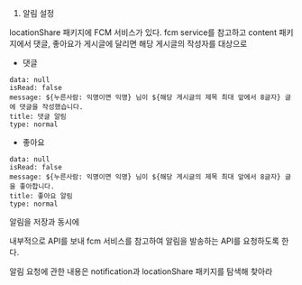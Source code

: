 1. 알림 설정

locationShare 패키지에 FCM 서비스가 있다.
fcm service를 참고하고
content 패키지에서 댓글, 좋아요가 게시글에 달리면 해당 게시글의 작성자를 대상으로

- 댓글
```
data: null
isRead: false
message: ${누른사람: 익명이면 익명} 님이 ${해당 게시글의 제목 최대 앞에서 8글자} 글에 댓글을 작성했습니다. 
title: 댓글 알림
type: normal
```

- 좋아요
```
data: null
isRead: false
message: ${누른사람: 익명이면 익명} 님이 ${해당 게시글의 제목 최대 앞에서 8글자} 글을 좋아합니다. 
title: 좋아요 알림
type: normal
```

알림을 저장과 동시에

내부적으로 API를 보내 fcm 서비스를 참고하여 알림을 발송하는 API를 요청하도록 한다.

알림 요청에 관한 내용은 notification과 locationShare 패키지를 탐색해 찾아라